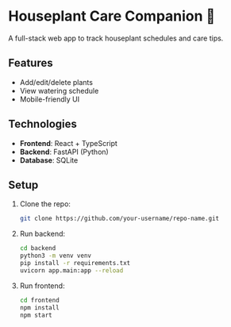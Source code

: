 # Houseplant Care Companion 🌱

A full-stack web app to track houseplant 
schedules and care tips.

## Features
- Add/edit/delete plants
- View watering schedule
- Mobile-friendly UI

## Technologies
- **Frontend**: React + TypeScript
- **Backend**: FastAPI (Python)
- **Database**: SQLite

## Setup
1. Clone the repo:
   ```bash
   git clone https://github.com/your-username/repo-name.git
   ```

2. Run backend:
   ```bash
   cd backend
   python3 -m venv venv
   pip install -r requirements.txt
   uvicorn app.main:app --reload
   ```

3. Run frontend:
   ```bash
   cd frontend
   npm install
   npm start
   ```
